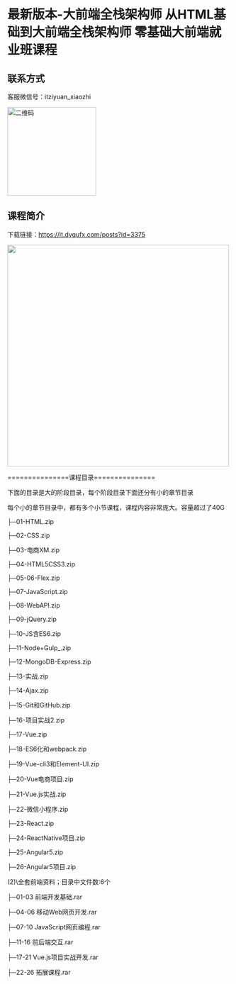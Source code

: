 # 最新版本-大前端全栈架构师 从HTML基础到大前端全栈架构师 零基础大前端就业班课程

## 联系方式

客服微信号：itziyuan_xiaozhi

<img src="https://ziyuanyun.oss-cn-guangzhou.aliyuncs.com/common/20240614073449/666b82192834a.jpg" width="200" height="200" alt="二维码">

## 课程简介

下载链接：https://it.dyqufx.com/posts?id=3375

<img src="https://ziyuanyun.oss-cn-guangzhou.aliyuncs.com/yun/20240515185137/664493b9981fd.jpg" width="500" alt="">

  

 ===============课程目录===============

 下面的目录是大的阶段目录，每个阶段目录下面还分有小的章节目录

 每个小的章节目录中，都有多个小节课程，课程内容非常庞大。容量超过了40G

 ├─01-HTML.zip

 ├─02-CSS.zip

 ├─03-电商XM.zip

 ├─04-HTML5CSS3.zip

 ├─05-06-Flex.zip

 ├─07-JavaScript.zip

 ├─08-WebAPI.zip

 ├─09-jQuery.zip

 ├─10-JS含ES6.zip

 ├─11-Node+Gulp_.zip

 ├─12-MongoDB-Express.zip

 ├─13-实战.zip

 ├─14-Ajax.zip

 ├─15-Git和GitHub.zip

 ├─16-项目实战2.zip

 ├─17-Vue.zip

 ├─18-ES6化和webpack.zip

 ├─19-Vue-cli3和Element-UI.zip

 ├─20-Vue电商项目.zip

 ├─21-Vue.js实战.zip

 ├─22-微信小程序.zip

 ├─23-React.zip

 ├─24-ReactNative项目.zip

 ├─25-Angular5.zip

 ├─26-Angular5项目.zip

 (2)\\全套前端资料；目录中文件数:6个

 ├─01-03 前端开发基础.rar

 ├─04-06 移动Web网页开发.rar

 ├─07-10 JavaScript网页编程.rar

 ├─11-16 前后端交互.rar

 ├─17-21 Vue.js项目实战开发.rar

 ├─22-26 拓展课程.rar

  